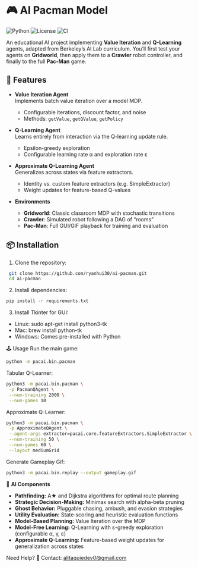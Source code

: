 # 🎮 AI Pacman Model

![Python](https://img.shields.io/badge/Python-3.5+-blue?logo=python&logoColor=white)
![License](https://img.shields.io/badge/License-MIT-yellow)
![CI](https://img.shields.io/badge/CI-passing-brightgreen)

An educational AI project implementing **Value Iteration** and **Q-Learning** agents, adapted from Berkeley’s AI Lab curriculum. You’ll first test your agents on **Gridworld**, then apply them to a **Crawler** robot controller, and finally to the full **Pac-Man** game.


## 🚀 Features

- **Value Iteration Agent**  
  Implements batch value iteration over a model MDP.  
  - Configurable iterations, discount factor, and noise  
  - Methods: `getValue`, `getQValue`, `getPolicy`  

- **Q-Learning Agent**  
  Learns entirely from interaction via the Q-learning update rule.  
  - Epsilon-greedy exploration  
  - Configurable learning rate α and exploration rate ε  

- **Approximate Q-Learning Agent**  
  Generalizes across states via feature extractors.  
  - Identity vs. custom feature extractors (e.g. SimpleExtractor)  
  - Weight updates for feature-based Q-values  

- **Environments**  
  - **Gridworld**: Classic classroom MDP with stochastic transitions  
  - **Crawler**: Simulated robot following a DAG of “rooms”  
  - **Pac-Man**: Full GUI/GIF playback for training and evaluation  

## 📦 Installation

1. Clone the repository:
  ```bash
   git clone https://github.com/ryanhui30/ai-pacman.git
   cd ai-pacman
  ```

2. Install dependencies:
 ```bash
 pip install -r requirements.txt
 ```

3. Install Tkinter for GUI:
- Linux: sudo apt-get install python3-tk
- Mac: brew install python-tk
- Windows: Comes pre-installed with Python

🕹️ Usage
Run the main game:

 ```bash
 python -m pacai.bin.pacman
 ```

Tabular Q-Learner:
 ```bash
 python3 -m pacai.bin.pacman \
  -p PacmanQAgent \
  --num-training 2000 \
  --num-games 10
 ```
Approximate Q-Learner:
 ```bash
python3 -m pacai.bin.pacman \
  -p ApproximateQAgent \
  --agent-args extractor=pacai.core.featureExtractors.SimpleExtractor \
  --num-training 50 \
  --num-games 60 \
  --layout mediumGrid
 ```
Generate Gameplay Gif:
 ```bash
 python3 -m pacai.bin.replay --output gameplay.gif
 ```

🧠 **AI Components**
- **Pathfinding:** A★ and Dijkstra algorithms for optimal route planning  
- **Strategic Decision-Making:** Minimax search with alpha-beta pruning  
- **Ghost Behavior:** Pluggable chasing, ambush, and evasion strategies  
- **Utility Evaluation:** State‐scoring and heuristic evaluation functions  
- **Model-Based Planning:** Value Iteration over the MDP  
- **Model-Free Learning:** Q-Learning with ε-greedy exploration (configurable α, γ, ε)  
- **Approximate Q-Learning:** Feature-based weight updates for generalization across states  


Need Help?
📩 Contact: alitaquiedev0@gmail.com
